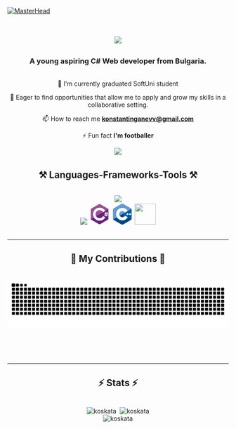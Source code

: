[![MasterHead](https://i0.wp.com/iemlabs.com/blogs/wp-content/uploads/sites/4/2022/12/Front-end-back-end.webp?fit=1200%2C628&ssl=1)](https://koskata.io)
<h1 align="center">
    <img src="https://readme-typing-svg.herokuapp.com/?font=Righteous&size=35&center=true&vCenter=true&width=500&height=70&duration=4000&lines=Hi+There!+👋;+I'm+Konstantin+Ganev!;" />
</h1>
<h3 align="center">A young aspiring C# Web developer from Bulgaria.</h3>

<br/>

<div align="center">
🔭 I'm currently graduated SoftUni student
    
🌱 Eager to find opportunities that allow me to apply and grow my skills in a collaborative setting.

📫 How to reach me **konstantinganevv@gmail.com**

⚡ Fun fact **I'm footballer**
 </div>

<div align="center"> 
  <a href="https://www.linkedin.com/in/konstantin-ganev-b6a510276/" target="blank">
    <img src="https://img.shields.io/badge/LinkedIn-0077B5?style=for-the-badge&logo=linkedin&logoColor=white" target="_blank" />  
  </a>
</div>



<h2 align="center">⚒️ Languages-Frameworks-Tools ⚒️</h2>
<br/>
<div align="center">
    <img src="https://skillicons.dev/icons?i=dotnet,angular,bootstrap,html,css,vscode,git" />
    <br/>
    <img src="https://skillicons.dev/icons?i=nodejs,javascript,typescript" />
    <img src="https://raw.githubusercontent.com/devicons/devicon/master/icons/csharp/csharp-original.svg" width="48" height="48"/>
    <img src="https://raw.githubusercontent.com/devicons/devicon/master/icons/cplusplus/cplusplus-original.svg" width="48" height="48"/>
    <img src="https://www.svgrepo.com/show/303229/microsoft-sql-server-logo.svg" width="48" height="48"/>
</div>

<br/>
<hr/>

<div align="center">
  <h2>🐍 My Contributions 🐍</h2>
  <br>
  <img alt="snake eating my contributions" src="https://raw.githubusercontent.com/koskata/koskata/output/github-contribution-grid-snake.svg" />
  
  <br/><br/><br/>
</div>

<hr/>

<h2 align="center">⚡ Stats ⚡</h2>
<br>
<div align=center>
  <img src="https://github-readme-stats.vercel.app/api/top-langs?username=koskata&hide=HTML&langs_count=8&layout=compact&theme=react&border_radius=10&size_weight=0.5&count_weight=0.5&exclude_repo=github-readme-stats" alt="koskata" />
  &nbsp;<img src="https://github-readme-stats.vercel.app/api?username=koskata&count_private=true&show_icons=true&theme=react&rank_icon=github&border_radius=10" alt="koskata" />
  <br/>
  <img src="https://github-readme-streak-stats.herokuapp.com/?user=koskata&count_private=true&theme=react&border_radius=10" alt="koskata" />
</div>

<br/><br/>


